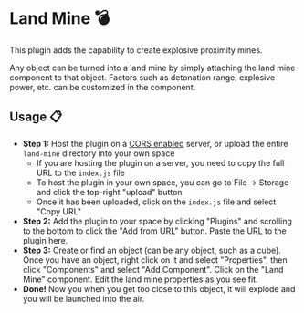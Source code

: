 # Land Mine :bomb:

This plugin adds the capability to create explosive proximity mines.

Any object can be turned into a land mine by simply attaching the land mine
component to that object. Factors such as detonation range, explosive power, etc.
can be customized in the component.

## Usage :clipboard:

- **Step 1:** Host the plugin on a [CORS enabled](https://developer.mozilla.org/en-US/docs/Web/HTTP/CORS) server, or upload the entire `land-mine` directory into your own space
  - If you are hosting the plugin on a server, you need to copy the full URL to the `index.js` file
  - To host the plugin in your own space, you can go to File -> Storage and click the top-right "upload" button
  - Once it has been uploaded, click on the `index.js` file and select "Copy URL"
- **Step 2:** Add the plugin to your space by clicking "Plugins" and scrolling to the bottom to click the "Add from URL" button. Paste the URL to the plugin here.
- **Step 3:** Create or find an object (can be any object, such as a cube). Once you have an object, right click on it and select "Properties", then click "Components" and select "Add Component". Click on the "Land Mine" component. Edit the land mine properties as you see fit.
- **Done!** Now you when you get too close to this object, it will explode and you will be launched into the air. 
